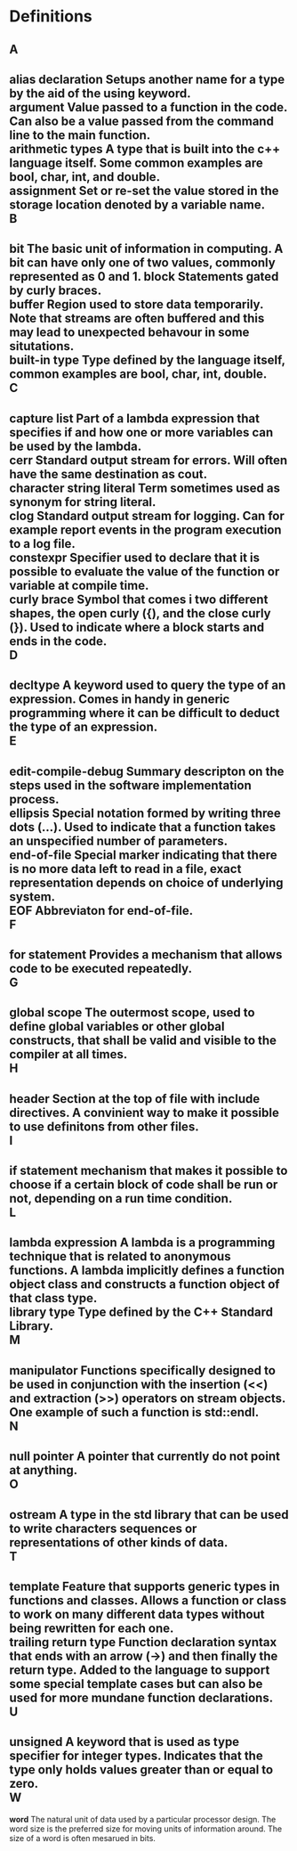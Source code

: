 Definitions
===========
A
-  
**alias declaration** Setups another name for a type by the aid of the using keyword.  
**argument** Value passed to a function in the code. Can also be a value passed from the command line to the main function.  
**arithmetic types** A type that is built into the c++ language itself. Some common examples are bool, char, int, and double.   
**assignment** Set or re-set the value stored in the storage location denoted by a variable name.  
B
-
**bit** The basic unit of information in computing. A bit can have only one of two values, commonly represented as 0 and 1.  **block** Statements gated by curly braces.  
**buffer** Region used to store data temporarily. Note that streams are often buffered and this may lead to unexpected behavour in some situtations.  
**built-in type** Type defined by the language itself, common examples are bool, char, int, double.  
C
-
**capture list** Part of a lambda expression that specifies if and how one or more variables can be used by the lambda.  
**cerr** Standard output stream for errors. Will often have the same destination as cout.  
**character string literal** Term sometimes used as synonym for string literal.  
**clog** Standard output stream for logging. Can for example report events in the program execution to a log file.  
**constexpr** Specifier used to declare that it is possible to evaluate the value of the function or variable at compile time.  
**curly brace** Symbol that comes i two different shapes, the open curly ({), and the close curly (}). Used to indicate where a block starts and ends in the code.  
D  
-  
**decltype** A keyword used to query the type of an expression. Comes in handy in generic programming where it can be difficult to deduct the type of an expression.  
E  
- 
**edit-compile-debug** Summary descripton on the steps used in the software implementation process.  
**ellipsis** Special notation formed by writing three dots (...). Used to indicate that a function takes an unspecified number of parameters.  
**end-of-file** Special marker indicating that there is no more data left to read in a file, exact representation depends on choice of underlying system.  
**EOF** Abbreviaton for end-of-file.  
F  
-  
**for statement** Provides a mechanism that allows code to be executed repeatedly.  
G
-
**global scope** The outermost scope, used to define global variables or other global constructs, that shall be valid and visible to the compiler at all times.  
H  
-  
**header** Section at the top of file with include directives. A convinient way to make it possible to use definitons from other files.  
I  
-  
**if statement** mechanism that makes it possible to choose if a certain block of code shall be run or not, depending on a run time condition.  
L  
-  
**lambda expression** A lambda is a programming technique that is related to anonymous functions. A lambda implicitly defines a function object class and constructs a function object of that class type.  
**library type** Type defined by the C++ Standard Library.  
M
-
**manipulator** Functions specifically designed to be used in conjunction with the insertion (<<) and extraction (>>) operators on stream objects. One example of such a function is std::endl.  
N  
-  
**null pointer** A pointer that currently do not point at anything.  
O  
-  
**ostream** A type in the std library that can be used to write characters sequences or representations of other kinds of data.  
T  
-  
**template** Feature that supports generic types in functions and classes. Allows a function or class to work on many different data types without being rewritten for each one.  
**trailing return type** Function declaration syntax that ends with an arrow (->) and then finally the return type. Added to the language to support some special template cases but can also be used for more mundane function declarations.   
U
-
**unsigned** A keyword that is used as type specifier for integer types. Indicates that the type only holds values greater than or equal to zero.  
W
-
**word** The natural unit of data used by a particular processor design. The word size is the preferred size for moving units of information around. The size of a word is often mesarued in bits.  
